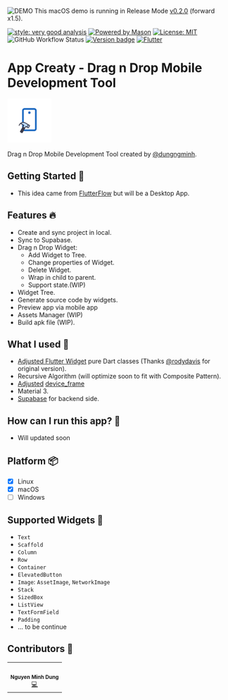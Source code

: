 ![DEMO](.github/screenshots/demo.gif)
This macOS demo is running in Release Mode [v0.2.0](https://github.com/dungngminh/app_creaty/releases/tag/0.2.0) (forward x1.5).

[![style: very good analysis][very_good_analysis_badge]][very_good_analysis_link]
[![Powered by Mason](https://img.shields.io/endpoint?url=https%3A%2F%2Ftinyurl.com%2Fmason-badge)](https://github.com/felangel/mason)
[![License: MIT][license_badge]][license_link]
![GitHub Workflow Status](https://img.shields.io/github/actions/workflow/status/dungngminh/app_creaty/deploy.yml)
[![Version badge](https://img.shields.io/github/v/release/dungngminh/app_creaty)](https://github.com/dungngminh/app_creaty/releases)
[![Flutter](https://img.shields.io/badge/Made%20with-Flutter-blue.svg)](https://flutter.dev/)

# App Creaty - Drag n Drop Mobile Development Tool

<img alt="AppLogo.jpeg" height="100" src=".github/screenshots/AppLogo.jpeg" width="100"/>

Drag n Drop Mobile Development Tool created by [@dungngminh](https://github.com/dungngminh).

## Getting Started 🤖

- This idea came from [FlutterFlow](https://flutterflow.io) but will be a Desktop App.

## Features 🔥

- Create and sync project in local.
- Sync to Supabase.
- Drag n Drop Widget:
  - Add Widget to Tree.
  - Change properties of Widget.
  - Delete Widget.
  - Wrap in child to parent.
  - Support state.(WIP)
- Widget Tree.
- Generate source code by widgets.
- Preview app via mobile app
- Assets Manager (WIP)
- Build apk file (WIP).

## What I used 💪

- [Adjusted Flutter Widget](https://github.com/dungngminh/adjusted_json_widget) pure Dart classes (Thanks [@rodydavis](https://github.com/rodydavis) for original version).
- Recursive Algorithm (will optimize soon to fit with Composite Pattern).
- [Adjusted](https://github.com/dungngminh/adjusted_device_frame) [device_frame](https://pub.dev/packages/device_preview)
- Material 3.
- [Supabase](https://supabase.com/) for backend side.

## How can I run this app? 🚀

- Will updated soon

## Platform 📦

- [x] Linux
- [x] macOS
- [ ] Windows

## Supported Widgets 🤖

- `Text`
- `Scaffold`
- `Column`
- `Row`
- `Container`
- `ElevatedButton`
- `Image`: `AssetImage`, `NetworkImage`
- `Stack`
- `SizedBox`
- `ListView`
- `TextFormField`
- `Padding`
- ... to be continue

## Contributors 🌟

<table>
  <tr>
    <td align="center"><img src="https://avatars.githubusercontent.com/u/63831488?v=4" width="100px;" alt=""/><br /><sub><b>Nguyen Minh Dung</b></sub></a><br /><a href="https://github.com/dungngminh/app_creaty/commits?author=dungngminh" title="Maintainer">💻</a> 
</tr>
</table>

[license_badge]: https://img.shields.io/badge/license-MIT-blue.svg
[license_link]: https://opensource.org/licenses/MIT
[very_good_analysis_badge]: https://img.shields.io/badge/style-very_good_analysis-B22C89.svg
[very_good_analysis_link]: https://pub.dev/packages/very_good_analysis
